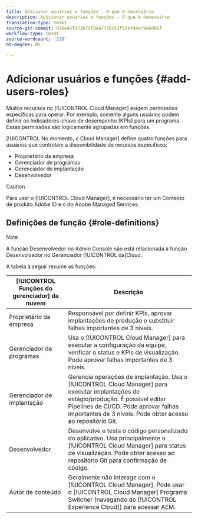 ```yaml
---
title: Adicionar usuários e funções - O que é necessário
description: Adicionar usuários e funções - O que é necessário
translation-type: tm+mt
source-git-commit: 936e42f273b75f0ea7776c51f57af44ec9e6d96f
workflow-type: tm+mt
source-wordcount: '228'
ht-degree: 8%

---
```



# Adicionar usuários e funções {#add-users-roles}


Muitos recursos no [!UICONTROL Cloud Manager] exigem permissões específicas para operar. Por exemplo, somente alguns usuários podem definir os Indicadores-chave de desempenho (KPIs) para um programa. Essas permissões são logicamente agrupadas em funções.

[!UICONTROL No momento, o Cloud Manager] define quatro funções para usuários que controlam a disponibilidade de recursos específicos:

* Proprietário da empresa
* Gerenciador de programas
* Gerenciador de implantação
* Desenvolvedor

>[!CAUTION]
>
>Para usar o [!UICONTROL Cloud Manager], é necessário ter um Contexto de produto Adobe ID e o do Adobe Managed Services.

## Definições de função {#role-definitions}

>[!NOTE]
>
>A função Desenvolvedor no Admin Console não está relacionada à função Desenvolvedor no Gerenciador [!UICONTROL da]Cloud.

A tabela a seguir resume as funções:

| [!UICONTROL Funções do gerenciador] da nuvem | Descrição |
|--- |--- |
| Proprietário da empresa | Responsável por definir KPIs, aprovar implantações de produção e substituir falhas importantes de 3 níveis. |
| Gerenciador de programas | Usa o [!UICONTROL Cloud Manager] para executar a configuração da equipe, verificar o status e KPIs de visualização. Pode aprovar falhas importantes de 3 níveis. |
| Gerenciador de implantação | Gerencia operações de implantação. Usa o [!UICONTROL Cloud Manager] para executar implantações de estágio/produção. É possível editar Pipelines de CI/CD. Pode aprovar falhas importantes de 3 níveis. Pode obter acesso ao repositório Git. |
| Desenvolvedor | Desenvolve e testa o código personalizado do aplicativo. Usa principalmente o [!UICONTROL Cloud Manager] para status de visualização. Pode obter acesso ao repositório Git para confirmação de código. |
| Autor de conteúdo | Geralmente não interage com o [!UICONTROL Cloud Manager]. Pode usar o [!UICONTROL Cloud Manager] Programa Switcher (navegando do [!UICONTROL Experience Cloud]) para acessar AEM. |